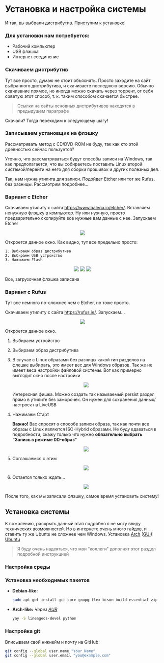 # Установка и настройка системы

И так, вы выбрали дистрибутив. Приступим к установке!



### Для установки нам потребуется:

- Рабочий компьютер
- USB флэшка
- Интернет соединение


### Скачиваем дистрибутив

Тут все просто, думаю не стоит объяснять. Просто заходите на сайт выбранного дистрибутива, и скачиваете последнюю версию. Обычно скачивание прямое, но иногда можно скачать через торрент, от себя советую этот способ, т. к. таким способом скачается быстрее. 

> Ссылки на сайты основных дистрибутивов находятся в предыдущем параграфе

Скачали? Тогда переходим к следующему шагу!


### Записываем установщик на флэшку

Рассматривать метод с CD/DVD-ROM не буду, так как кто этой древностью сейчас пользуется?

Уточню, что рассматриваться будут способы записи на Windows, так как предполагается, что вы собираетесь поставить Linux второй системой/перейти на него для сборки прошивок и других полезных дел.

Так, нам нужна утилита для записи. Подойдет Etcher или тот же Rufus, без разницы. Рассмотрим подробнее...


### Вариант с Etcher

Скачиваем утилиту с сайта https://www.balena.io/etcher/. Вставляем ненужную флэшку в компьютер. Ну или нужную, просто предварительно скопируйте все нужные вам данные с нее. Запускаем Etcher

<p align="center">
  <img src="../Chapter1/images/1.png"/>
</p>

Откроется данное окно. Как видно, тут все предельно просто:

    1. Выбираем образ дистрибутива
    2. Выбираем USB устройство
    3. Нажимаем Flash

<p align="center">
  <img src="../Chapter1/images/2.png"/>
  <img src="../Chapter1/images/3.png"/>
  <img src="../Chapter1/images/4.png"/>
</p>


Все, загрузочная флэшка записана

### Вариант с Rufus

Тут все немного по-сложнее чем с Etcher, но тоже просто.

Скачиваем утилиту с сайта https://rufus.ie/. Запускаем...

<p align="center">
  <img src="../Chapter1/images/5.png"/>
</p>

Откроется данное окно.

1. Выбираем устройство

2. Выбираем образ дистрибутива

3. В случае с Linux образами без разницы какой тип разделов на флешке выбирать, это имеет вес для Windows образов. Так же не имеет веса настройки файловой системы.
    Вот как примерно выглядит окно после настройки
    <p align="center">
      <img src="../Chapter1/images/6.png"/>
    </p>
    Интересная фишка. Можно создать так называемый persist раздел прямо в утилите без заморочек. Он нужен для сохранения данных/настроек на LiveUSB

4. Нажимаем Старт

   **Важно!** Вас спросят о способе записи образа, так как почти все образы с Linux являются ISO-Hybrid образами. Не буду вдаваться в подробности, скажу только что нужно **обязательно выбрать "Запись в режиме DD-образ"**
   <p align="center">
      <img src="../Chapter1/images/7.png"/>
   </p>
   
5. Соглашаемся с этим
   <p align="center">
      <img src="../Chapter1/images/8.png"/>
   </p>

6. Остается только ждать...
   <p align="center">
      <img src="../Chapter1/images/9.png"/>
   </p>
   

После того, как мы записали флэшку, самое время установить систему!

## Установка системы

К сожалению, раскрыть данный этап подробно я не могу ввиду технических возможностей. Но в интернете очень много гайдов, и ставить ту же Ubuntu не сложнее чем Windows. Установка [Arch](https://wiki.archlinux.org/title/Installation_guide) ([GUI](https://archlinuxgui.in/tutorials.html))| [Ubuntu](https://help.ubuntu.ru/wiki/ubuntu_install)

> Я буду очень надеяться, что мои "коллеги" дополнят этот раздел подробной инструкцией

### Настройка среды

### Установка необходимых пакетов

- **Debian-like:**
	```bash
	sudo apt-get install git-core gnupg flex bison build-essential zip curl zlib1g-dev gcc-multilib g++-multilib libc6-dev-i386 libncurses5 lib32ncurses5-dev x11proto-core-dev libx11-dev lib32z1-dev libgl1-mesa-dev libxml2-utils xsltproc unzip fontconfig repo python
	```
	
- **Arch-like:**
 *Через [AUR](https://github.com/Jguer/yay#installation)*

   ```bash
   yay -S lineageos-devel python
   ```

### Настройка git
Вписываем свой никнейм и почту на GitHub:

```bash
git config --global user.name "Your Name"
git config --global user.email "you@example.com"
```
